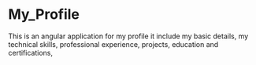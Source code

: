 # My_Profile
This is an angular application for my profile it include my basic details, my technical skills, professional experience, projects, education and certifications,

